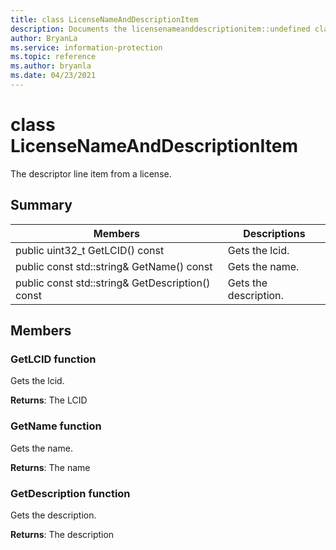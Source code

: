 ```yaml
---
title: class LicenseNameAndDescriptionItem 
description: Documents the licensenameanddescriptionitem::undefined class of the Microsoft Information Protection (MIP) SDK.
author: BryanLa
ms.service: information-protection
ms.topic: reference
ms.author: bryanla
ms.date: 04/23/2021
---
```


# class LicenseNameAndDescriptionItem 
The descriptor line item from a license.
  
## Summary
 Members                        | Descriptions                                
--------------------------------|---------------------------------------------
public uint32_t GetLCID() const  |  Gets the lcid.
public const std::string& GetName() const  |  Gets the name.
public const std::string& GetDescription() const  |  Gets the description.
  
## Members
  
### GetLCID function
Gets the lcid.

  
**Returns**: The LCID
  
### GetName function
Gets the name.

  
**Returns**: The name
  
### GetDescription function
Gets the description.

  
**Returns**: The description